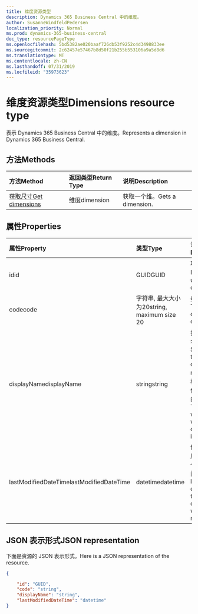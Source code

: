 ```yaml
---
title: 维度资源类型
description: Dynamics 365 Business Central 中的维度。
author: SusanneWindfeldPedersen
localization_priority: Normal
ms.prod: dynamics-365-business-central
doc_type: resourcePageType
ms.openlocfilehash: 5bd5382ae020baaf726db53f9252c4d3498833ee
ms.sourcegitcommit: 2c62457e57467b8d50f21b255b553106a9a5d8d6
ms.translationtype: MT
ms.contentlocale: zh-CN
ms.lasthandoff: 07/31/2019
ms.locfileid: "35973623"
---
```

# <a name="dimensions-resource-type"></a><span data-ttu-id="43e6c-103">维度资源类型</span><span class="sxs-lookup"><span data-stu-id="43e6c-103">Dimensions resource type</span></span>
<span data-ttu-id="43e6c-104">表示 Dynamics 365 Business Central 中的维度。</span><span class="sxs-lookup"><span data-stu-id="43e6c-104">Represents a dimension in Dynamics 365 Business Central.</span></span>

## <a name="methods"></a><span data-ttu-id="43e6c-105">方法</span><span class="sxs-lookup"><span data-stu-id="43e6c-105">Methods</span></span>
| <span data-ttu-id="43e6c-106">方法</span><span class="sxs-lookup"><span data-stu-id="43e6c-106">Method</span></span>       | <span data-ttu-id="43e6c-107">返回类型</span><span class="sxs-lookup"><span data-stu-id="43e6c-107">Return Type</span></span>  |<span data-ttu-id="43e6c-108">说明</span><span class="sxs-lookup"><span data-stu-id="43e6c-108">Description</span></span>|
|:-------------|:-------------|:----------|
|[<span data-ttu-id="43e6c-109">获取尺寸</span><span class="sxs-lookup"><span data-stu-id="43e6c-109">Get dimensions</span></span>](../api/dynamics-dimension-get.md)|<span data-ttu-id="43e6c-110">维度</span><span class="sxs-lookup"><span data-stu-id="43e6c-110">dimension</span></span>|<span data-ttu-id="43e6c-111">获取一个维。</span><span class="sxs-lookup"><span data-stu-id="43e6c-111">Gets a dimension.</span></span>|


## <a name="properties"></a><span data-ttu-id="43e6c-112">属性</span><span class="sxs-lookup"><span data-stu-id="43e6c-112">Properties</span></span>
| <span data-ttu-id="43e6c-113">属性</span><span class="sxs-lookup"><span data-stu-id="43e6c-113">Property</span></span>           | <span data-ttu-id="43e6c-114">类型</span><span class="sxs-lookup"><span data-stu-id="43e6c-114">Type</span></span>                  |<span data-ttu-id="43e6c-115">说明</span><span class="sxs-lookup"><span data-stu-id="43e6c-115">Description</span></span>               |
|:-------------------|:----------------------|:-------------------------|
|<span data-ttu-id="43e6c-116">id</span><span class="sxs-lookup"><span data-stu-id="43e6c-116">id</span></span>                  |<span data-ttu-id="43e6c-117">GUID</span><span class="sxs-lookup"><span data-stu-id="43e6c-117">GUID</span></span>                   |<span data-ttu-id="43e6c-118">项目的唯一 ID。</span><span class="sxs-lookup"><span data-stu-id="43e6c-118">The unique ID of the item.</span></span>|
|<span data-ttu-id="43e6c-119">code</span><span class="sxs-lookup"><span data-stu-id="43e6c-119">code</span></span>                |<span data-ttu-id="43e6c-120">字符串, 最大大小为20</span><span class="sxs-lookup"><span data-stu-id="43e6c-120">string, maximum size 20</span></span>|<span data-ttu-id="43e6c-121">维度代码。</span><span class="sxs-lookup"><span data-stu-id="43e6c-121">The dimension code.</span></span>       |
|<span data-ttu-id="43e6c-122">displayName</span><span class="sxs-lookup"><span data-stu-id="43e6c-122">displayName</span></span>         |<span data-ttu-id="43e6c-123">string</span><span class="sxs-lookup"><span data-stu-id="43e6c-123">string</span></span>                 |<span data-ttu-id="43e6c-124">指定维度的名称。</span><span class="sxs-lookup"><span data-stu-id="43e6c-124">Specifies the dimension's name.</span></span> <span data-ttu-id="43e6c-125">此名称将显示在使用该维度的位置。</span><span class="sxs-lookup"><span data-stu-id="43e6c-125">This name will appear where the dimension is used.</span></span>|
|<span data-ttu-id="43e6c-126">lastModifiedDateTime</span><span class="sxs-lookup"><span data-stu-id="43e6c-126">lastModifiedDateTime</span></span>|<span data-ttu-id="43e6c-127">datetime</span><span class="sxs-lookup"><span data-stu-id="43e6c-127">datetime</span></span>               |<span data-ttu-id="43e6c-128">修改了该维度的最后一个日期/时间。</span><span class="sxs-lookup"><span data-stu-id="43e6c-128">The last datetime the dimension was modified.</span></span>|  


## <a name="json-representation"></a><span data-ttu-id="43e6c-129">JSON 表示形式</span><span class="sxs-lookup"><span data-stu-id="43e6c-129">JSON representation</span></span>

<span data-ttu-id="43e6c-130">下面是资源的 JSON 表示形式。</span><span class="sxs-lookup"><span data-stu-id="43e6c-130">Here is a JSON representation of the resource.</span></span>


```json
{

    "id": "GUID",
    "code": "string",
    "displayName": "string",
    "lastModifiedDateTime": "datetime"
}
```

